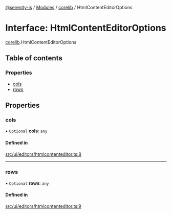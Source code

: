 [@serenity-is](../README.md) / [Modules](../modules.md) / [corelib](../modules/corelib.md) / HtmlContentEditorOptions

# Interface: HtmlContentEditorOptions

[corelib](../modules/corelib.md).HtmlContentEditorOptions

## Table of contents

### Properties

- [cols](corelib.HtmlContentEditorOptions.md#cols)
- [rows](corelib.HtmlContentEditorOptions.md#rows)

## Properties

### cols

• `Optional` **cols**: `any`

#### Defined in

[src/ui/editors/htmlcontenteditor.ts:8](https://github.com/serenity-is/serenity/blob/master/packages/corelib/src/ui/editors/htmlcontenteditor.ts#line&#x3D;8)

___

### rows

• `Optional` **rows**: `any`

#### Defined in

[src/ui/editors/htmlcontenteditor.ts:9](https://github.com/serenity-is/serenity/blob/master/packages/corelib/src/ui/editors/htmlcontenteditor.ts#line&#x3D;9)
